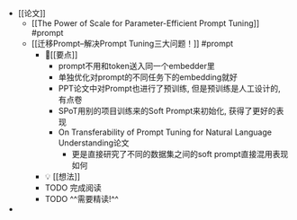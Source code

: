 - [[论文]]
	- [[The Power of Scale for Parameter-Efficient Prompt Tuning]] #prompt
	- [[迁移Prompt–解决Prompt Tuning三大问题！]] #prompt
		- 📌[[要点]]
			- prompt不用和token送入同一个embedder里
			- 单独优化对prompt的不同任务下的embedding就好
			- PPT论文中对Prompt也进行了预训练, 但是预训练是人工设计的, 有点卷
			- SPoT用别的项目训练来的Soft Prompt来初始化, 获得了更好的表现
			- On Transferability of Prompt Tuning for Natural Language Understanding论文
				- 更是直接研究了不同的数据集之间的soft prompt直接混用表现如何
		- 💡  [[想法]]
		- TODO 完成阅读
		- TODO ^^需要精读!^^
-